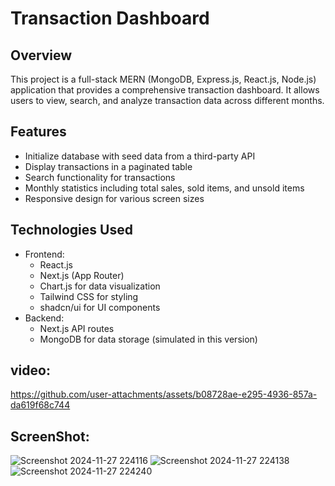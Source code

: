 # Transaction Dashboard

## Overview

This project is a full-stack MERN (MongoDB, Express.js, React.js, Node.js) application that provides a comprehensive transaction dashboard. It allows users to view, search, and analyze transaction data across different months.

## Features

- Initialize database with seed data from a third-party API
- Display transactions in a paginated table
- Search functionality for transactions
- Monthly statistics including total sales, sold items, and unsold items
- Responsive design for various screen sizes

## Technologies Used

- Frontend:
  - React.js
  - Next.js (App Router)
  - Chart.js for data visualization
  - Tailwind CSS for styling
  - shadcn/ui for UI components
- Backend:
  - Next.js API routes
  - MongoDB for data storage (simulated in this version)

## video:
https://github.com/user-attachments/assets/b08728ae-e295-4936-857a-da619f68c744

## ScreenShot:
![Screenshot 2024-11-27 224116](https://github.com/user-attachments/assets/8d87e9a6-bf53-4933-be67-92a42fbd9253)
![Screenshot 2024-11-27 224138](https://github.com/user-attachments/assets/aa7a00da-5c13-45c6-a509-239c65ac97f1)
![Screenshot 2024-11-27 224240](https://github.com/user-attachments/assets/92e8f0f5-6f3e-4a9d-b21a-5fd88e8d3178)

